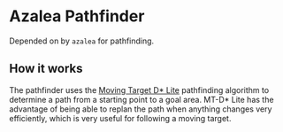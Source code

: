 # Azalea Pathfinder

Depended on by `azalea` for pathfinding.

## How it works

The pathfinder uses the [Moving Target D* Lite](http://idm-lab.org/bib/abstracts/papers/aamas10a.pdf) pathfinding algorithm to determine a path from a starting point to a goal area. MT-D* Lite has the advantage of being able to replan the path when anything changes very efficiently, which is very useful for following a moving target.


